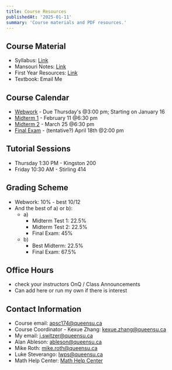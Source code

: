 ```yaml
---
title: Course Resources
publishedAt: '2025-01-11'
summary: 'Course materials and PDF resources.'
---
```


## Course Material

- Syllabus: [Link](/syllabus2025.pdf)
- Mansouri Notes: [Link](/mansouri-notes.pdf)
- First Year Resources: [Link](/first-year-resources.pdf)
- Textbook: Email Me

## Course Calendar

- [Webwork](/webwork) - Due Thursday's @3:00 pm; Starting on January 16
- [Midterm 1](/midterm-1) - February 11 @6:30 pm
- [Midterm 2](/midterm-2) - March 25 @6:30 pm
- [Final Exam](/final-exam) - (tentative?) April 18th @2:00 pm

## Tutorial Sessions

- Thursday 1:30 PM - Kingston 200
- Friday 10:30 AM - Stirling 414

## Grading Scheme

- Webwork: 10% - best 10/12
- And the best of a) or b):
  - a) 
    - Midterm Test 1: 22.5%
    - Midterm Test 2: 22.5%
    - Final Exam: 45%
  - b)
    - Best Midterm: 22.5%
    - Final Exam: 67.5%

## Office Hours
- check your instructors OnQ / Class Announcements
- Can add here or run my own if there is interest

## Contact Information

- Course email: [apsc174@queensu.ca](mailto:apsc174@queensu.ca)
- Course Coordinator - Kexue Zhang: [kexue.zhang@queensu.ca](mailto:kexue.zhang@queensu.ca)
- My email: [j.switzer@queensu.ca](mailto:j.switzer@queensu.ca)
- Alan Ableson: [ableson@queensu.ca](mailto:ableson@queensu.ca)
- Mike Roth: [mike.roth@queensu.ca](mailto:mike.roth@queensu.ca)
- Luke Steverango: [lwps@queensu.ca](mailto:lwps@queensu.ca)
- Math Help Center: [Math Help Center](https://www.queensu.ca/mathstat/undergraduate/current-undergraduate/help)




